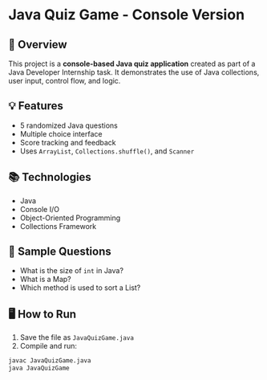 # Java Quiz Game - Console Version

## 🎯 Overview
This project is a **console-based Java quiz application** created as part of a Java Developer Internship task. It demonstrates the use of Java collections, user input, control flow, and logic.

## 💡 Features
- 5 randomized Java questions
- Multiple choice interface
- Score tracking and feedback
- Uses `ArrayList`, `Collections.shuffle()`, and `Scanner`

## 📚 Technologies
- Java
- Console I/O
- Object-Oriented Programming
- Collections Framework

## 🧪 Sample Questions
- What is the size of `int` in Java?
- What is a Map?
- Which method is used to sort a List?

## 🖥 How to Run

1. Save the file as `JavaQuizGame.java`
2. Compile and run:
```bash
javac JavaQuizGame.java
java JavaQuizGame
